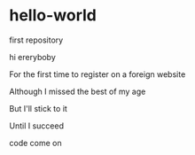 # hello-world
first repository

hi ereryboby

For the first time to register on a foreign website

Although I missed the best of my age

But I'll stick to it

Until I succeed

code come on
